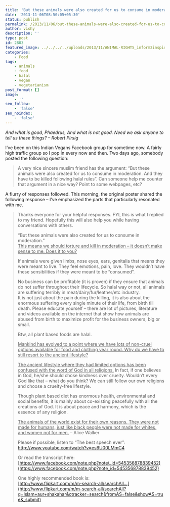 ```yaml
---
title: 'But these animals were also created for us to consume in moderation'
date: '2013-11-06T08:50:05+05:30'
status: publish
permalink: /2013/11/06/but-these-animals-were-also-created-for-us-to-consume-in-moderation
author: vishy
description: ''
type: post
id: 2803
featured_image: ../../../../uploads/2013/11/ANIMAL-RIGHTS_inform2inspire_blogspot_com.jpg
categories: 
    - Food
tags:
    - animals
    - food
    - halal
    - vegan
    - vegetarianism
post_format: []
image:
    - ''
seo_follow:
    - 'false'
seo_noindex:
    - 'false'
---
```

*And what is good, Phaedrus, And what is not good. Need we ask anyone to tell us these things? – Robert Pirsig*

I’ve been on this Indian Vegans Facebook group for sometime now. A fairly high traffic group so I pop in every now and then. Two days ago, somebody posted the following question:

> A very nice sincere muslim friend has the argument: “But these animals were also created for us to consume in moderation. And they have to be killed following halal rules”. Can someone help me counter that argument in a nice way? Point to some webpages, etc?

A flurry of responses followed. This morning, the original poster shared the following response – I’ve emphasized the parts that particularly resonated with me.

> Thanks everyone for your helpful responses. FYI, this is what I replied to my friend. Hopefully this will also help you while having conversations with others.
> 
> “But these animals were also created for us to consume in moderation.”  
> <span style="text-decoration: underline;">This means we should torture and kill in moderation – it doesn’t make sense to me. Does it to you?</span>  
>   
> If animals were given limbs, nose eyes, ears, genitalia that means they were meant to live. They feel emotions, pain, love. They wouldn’t have these sensibilities if they were meant to be “consumed”.  
>   
> No business can be profitable (it is proven) if they ensure that animals do not suffer throughout their lifecycle. So halal way or not, all animals are suffering terribly in meat/dairy/fur/leather/etc industry.  
> It is not just about the pain during the killing, it is also about the enormous suffering every single minute of their life, from birth till death. Please educate yourself – there are lot of pictures, literature and videos available on the internet that show how animals are abused from birth to maximize profit for the business owners, big or small.  
>   
> Btw, all plant based foods are halal.  
>   
> <span style="text-decoration: underline;">Mankind has evolved to a point where we have lots of non-cruel options available for food and clothing year round. Why do we have to still resort to the ancient lifestyle?</span>  
>   
> <span style="text-decoration: underline;">The ancient lifestyle where they had limited options has been confused with the word of God in all religions.</span> In fact, if one believes in God, he/she should chose kindness over cruelty. Wouldn’t every God like that – what do you think? We can still follow our own religions and choose a cruelty-free lifestyle.  
>   
> Though plant based diet has enormous health, environmental and social benefits, it is mainly about co-existing peacefully with all the creations of God. It is about peace and harmony, which is the essence of any religion.  
>   
> <span style="text-decoration: underline;">The animals of the world exist for their own reasons. They were not made for humans, just like black people were not made for whites, and women not for men.</span> – Alice Walker  
>   
> Please if possible, listen to “The best speech ever”:  
> <http://www.youtube.com/watch?v=es6U00LMmC4>  
>   
> Or read the transcript here:  
> [https://www.facebook.com/note.php?note\_id=545356878839452](https://www.facebook.com/note.php?note_id=545356878839452)  
>   
> One highly recommended book is:  
> [http://www.flipkart.com/m/m-search-all/searchAll…](http://www.flipkart.com/m/m-search-all/searchAll?q=Islam+aur+shakahar&otracker=search&fromAS=false&showAS=true&_submit)
